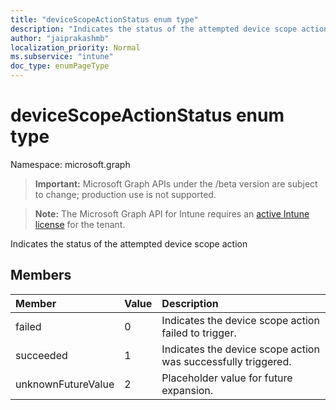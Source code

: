 ```yaml
---
title: "deviceScopeActionStatus enum type"
description: "Indicates the status of the attempted device scope action"
author: "jaiprakashmb"
localization_priority: Normal
ms.subservice: "intune"
doc_type: enumPageType
---
```


# deviceScopeActionStatus enum type

Namespace: microsoft.graph

> **Important:** Microsoft Graph APIs under the /beta version are subject to change; production use is not supported.

> **Note:** The Microsoft Graph API for Intune requires an [active Intune license](https://go.microsoft.com/fwlink/?linkid=839381) for the tenant.

Indicates the status of the attempted device scope action

## Members
|Member|Value|Description|
|:---|:---|:---|
|failed|0|Indicates the device scope action failed to trigger.|
|succeeded|1|Indicates the device scope action was successfully triggered.|
|unknownFutureValue|2|Placeholder value for future expansion.|
